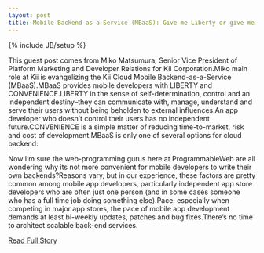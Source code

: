 ```yaml
---
layout: post
title: Mobile Backend-as-a-Service (MBaaS): Give me Liberty or give me… Convenience?
---
```

{% include JB/setup %}<p>This guest post comes from Miko Matsumura, Senior Vice President of Platform Marketing and Developer Relations for Kii Corporation.Miko main role at Kii is evangelizing the Kii Cloud Mobile Backend-as-a-Service (MBaaS).MBaaS provides mobile developers with LIBERTY and CONVENIENCE.LIBERTY in the sense of self-determination, control and an independent destiny–they can communicate with, manage, understand and serve their users without being beholden to external influences.An app developer who doesn’t control their users has no independent future.CONVENIENCE is a simple matter of reducing time-to-market, risk and cost of development.MBaaS is only one of several options for cloud backend:






Now I’m sure the web-programming gurus here at ProgrammableWeb are all wondering why its not more convenient for mobile developers to write their own backends?Reasons vary, but in our experience, these factors are pretty common among mobile app developers, particularly independent app store developers who are often just one person (and in some cases someone who has a full time job doing something else).Pace: especially when competing in major app stores, the pace of mobile app development demands at least bi-weekly updates, patches and bug fixes.There’s no time to architect scalable back-end services.</p>
<p><a href="http://blog.programmableweb.com/2012/11/29/mobile-backend-as-a-service-mbaas-give-me-liberty-or-give-me-convenience/">Read Full Story</a></p>
